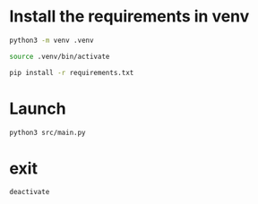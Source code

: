 # Install the requirements in venv

```bash
python3 -m venv .venv
```
```bash
source .venv/bin/activate
```
```bash
pip install -r requirements.txt
```

# Launch 

```bash
python3 src/main.py
```

# exit

```bash
deactivate
```